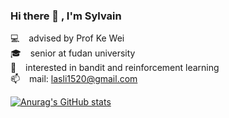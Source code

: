 ### Hi there 👋 , I'm Sylvain
💻    &ensp; advised by Prof Ke Wei <br>
🎓    &ensp; senior at fudan university <br>
📖    &ensp; interested in bandit and reinforcement learning<br>
📫    &ensp; mail: [lasli1520@gmail.com](mailto:lasli1520@gmail.com) <br>


[![Anurag's GitHub stats](https://github-readme-stats.vercel.app/api?username=LAS1520&show_icons=true)](https://github.com/anuraghazra/github-readme-stats)
<!--
**LAS1520/LAS1520** is a ✨ _special_ ✨ repository because its `README.md` (this file) appears on your GitHub profile.

Here are some ideas to get you started:

- 🔭 I’m currently working on ...
- 🌱 I’m currently learning ...
- 👯 I’m looking to collaborate on ...
- 🤔 I’m looking for help with ...
- 💬 Ask me about ...
- 📫 How to reach me: ...
- 😄 Pronouns: ...
- ⚡ Fun fact: ...
-->
